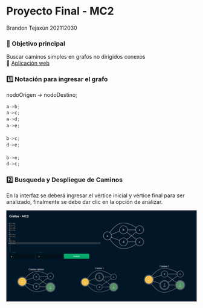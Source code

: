 # Proyecto Final - MC2
Brandon Tejaxún 202112030


### :pushpin: Objetivo principal
Buscar caminos simples en grafos no dirigidos conexos <br>
:dart: [Aplicación web](https://brandont2002.github.io/Grafos-MC2/)

### :one: Notación para ingresar el grafo
nodoOrigen -> nodoDestino;
```js
a->b;
a->c;
a->d;
a->e;

b->c;
d->e;

b->e;
d->c;
```

### :two: Busqueda y Despliegue de Caminos
En la interfaz se deberá ingresar el vértice inicial y vértice final para ser analizado, finalmente se debe dar clic en la opción de analizar.

<p align="center">	<!-- (optional) center align -->
    <img src="img/interfaz.png" width="XXXpx">
</p>